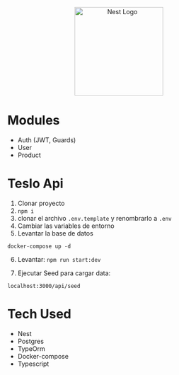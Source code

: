 <p align="center">
  <a href="http://nestjs.com/" target="blank"><img src="https://nestjs.com/img/logo-small.svg" width="200" alt="Nest Logo" /></a>
</p>

# Modules
* Auth (JWT, Guards)
* User
* Product

# Teslo Api

1. Clonar proyecto
2. ``` npm i ```
3. clonar  el archivo ``` .env.template ``` y renombrarlo a ``` .env ```
4. Cambiar las variables de entorno
5. Levantar la base de datos
```
docker-compose up -d
```
6. Levantar: 
``` npm run start:dev ```

7. Ejecutar Seed para cargar data:

```
localhost:3000/api/seed
```

# Tech Used
* Nest
* Postgres
* TypeOrm
* Docker-compose
* Typescript